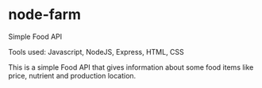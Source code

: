 # node-farm
Simple Food API

Tools used: Javascript, NodeJS, Express, HTML, CSS

This is a simple Food API that gives information about some food items like price, nutrient and production location.

